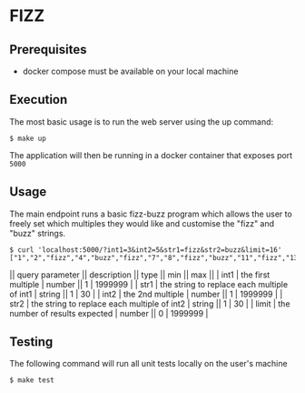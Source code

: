 # FIZZ

## Prerequisites

* docker compose must be available on your local machine

## Execution

The most basic usage is to run the web server using the up command:
```
$ make up
```

The application will then be running in a docker container that exposes port `5000`

## Usage

The main endpoint runs a basic fizz-buzz program which allows the user to freely set which multiples they would like and customise the "fizz" and "buzz" strings.

```
$ curl 'localhost:5000/?int1=3&int2=5&str1=fizz&str2=buzz&limit=16'
["1","2","fizz","4","buzz","fizz","7","8","fizz","buzz","11","fizz","13","14","fizzbuzz","16"]
```

|| query parameter || description || type || min || max ||
| int1 | the first multiple | number || 1 | 1999999 |
| str1 | the string to replace each multiple of int1 | string || 1 | 30 |
| int2 | the 2nd multiple | number || 1 | 1999999 |
| str2 | the string to replace each multiple of int2 | string || 1 | 30 |
| limit | the number of results expected | number || 0 | 1999999 |

## Testing

The following command will run all unit tests locally on the user's machine

```
$ make test
```
